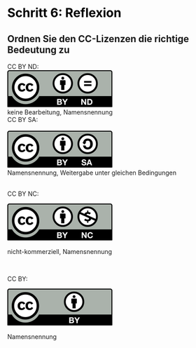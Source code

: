 <h1 style="color:#000000">Schritt 6: Reflexion</h1>
<link rel="stylesheet" href="https://cdnjs.cloudflare.com/ajax/libs/font-awesome/4.7.0/css/font-awesome.min.css">

<h2>Ordnen Sie den CC-Lizenzen die richtige Bedeutung zu</h2>

<div class="dragdropContainer">
	<div style="display:inline-block">CC BY ND:</div>
	<div class="dropzone">
		<img id="drag1" src="images/creative-commons_cc-by-nd.svg" draggable="true">
	</div>
	<div class="dropzone">
	</div>
	<div style="display:inline-block"><i class="fa fa-caret-circle-right"></i> keine Bearbeitung, Namensnennung</div>
</div>
<div class="dragdropContainer">
	<div>CC BY SA:</div>
	<br style="clear:both;">
	<div class="dropzone">
		<img id="drag2" src="images/creative-commons_cc-by-sa.svg" draggable="true">
	</div>
	<div class="dropzone">
	</div>
	<div><i class="fad fa-caret-circle-right"></i> Namensnennung, Weitergabe unter gleichen Bedingungen</div>
</div>
<br style="clear:both;">
<div class="dragdropContainer">
	<p>CC BY NC:</p>
	<div class="dropzone">
		<img id="drag3" src="images/creative-commons_cc-by-nc.svg" draggable="true">
	</div>
	<div class="dropzone">
	</div>
	<p><i class="fa fa-caret-circle-right"></i> nicht-kommerziell, Namensnennung</p>
</div>
<br style="clear:both;">
<div class="dragdropContainer">
	<p>CC BY:</p>
	<div class="dropzone">
		<img id="drag4" src="images/creative-commons_cc-by.svg" draggable="true">
	</div>
	<div class="dropzone">
	</div>
	<p><i class="fa fa-caret-circle-right"></i> Namensnennung</p>
</div>

<script>
function ziehen(ev) {
	ev.dataTransfer.setData('text', ev.target.id);
}
function ablegenErlauben(ev) {
	ev.preventDefault();
}
function ablegen(ev) {
	ev.preventDefault();
	var data = ev.dataTransfer.getData('text');
	var target = ev.target;
	while (" " + target.className + " ".indexOf(" zielzone ") == -1) {
	    target = target.parentNode;
	}
	target.appendChild(document.getElementById(data));
}
window.addEventListener("load", function () {
	var elms = document.querySelectorAll(".zielzone");
	for (var i = 0; i < elms.length; i++) {
		var zielzone = elms[i];
		zielzone.addEventListener("drop", ablegen);
		zielzone.addEventListener("dragover", ablegenErlauben);
	};
	elms = document.querySelectorAll("[draggable=true]")
	for (var i = 0; i < elms.length; i++) {
		var draggable = elms[i];
		draggable.addEventListener("dragstart", ziehen);
	};
});
</script>
